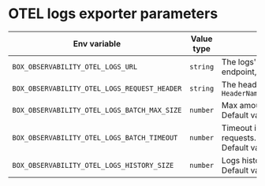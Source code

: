# OTEL logs exporter parameters



<table><thead><tr><th width="239">Env variable</th><th width="127">Value type</th><th>Description</th></tr></thead><tbody><tr><td><code>BOX_OBSERVABILITY_OTEL_LOGS_URL</code></td><td><code>string</code></td><td>The logs' consumer URL (OTEL collector receiver endpoint, Elastic EPM etc.)</td></tr><tr><td><code>BOX_OBSERVABILITY_OTEL_LOGS_REQUEST_HEADER</code></td><td><code>string</code></td><td>The headers for OTEL logs requests, formatted as <code>HeaderName:HeaderValue\nHeaderName:HeaderValue</code></td></tr><tr><td><code>BOX_OBSERVABILITY_OTEL_LOGS_BATCH_MAX_SIZE</code></td><td><code>number</code></td><td>Max amount of logs in one send logs request.<br>Default value - <code>100</code></td></tr><tr><td><code>BOX_OBSERVABILITY_OTEL_LOGS_BATCH_TIMEOUT</code></td><td><code>number</code></td><td>Timeout in milliseconds between send logs requests.<br>Default value - <code>1000</code></td></tr><tr><td><code>BOX_OBSERVABILITY_OTEL_LOGS_HISTORY_SIZE</code></td><td><code>number</code></td><td>Logs history size on <code>telemetry $status</code> endpoint.<br>Default value - <code>10</code></td></tr></tbody></table>
